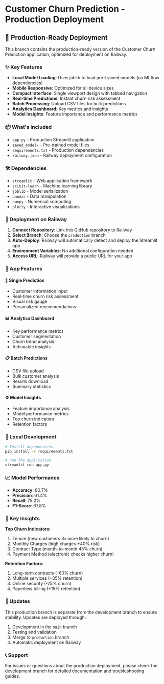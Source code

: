 # Customer Churn Prediction - Production Deployment

## 🚀 Production-Ready Deployment

This branch contains the production-ready version of the Customer Churn Prediction application, optimized for deployment on Railway.

### ✨ Key Features

- **Local Model Loading**: Uses joblib to load pre-trained models (no MLflow dependencies)
- **Mobile Responsive**: Optimized for all device sizes
- **Compact Interface**: Single viewport design with tabbed navigation
- **Real-time Predictions**: Instant churn risk assessment
- **Batch Processing**: Upload CSV files for bulk predictions
- **Analytics Dashboard**: Key metrics and insights
- **Model Insights**: Feature importance and performance metrics

### 📦 What's Included

- `app.py` - Production Streamlit application
- `saved_model/` - Pre-trained model files
- `requirements.txt` - Production dependencies
- `railway.json` - Railway deployment configuration

### 🛠️ Dependencies

- `streamlit` - Web application framework
- `scikit-learn` - Machine learning library
- `joblib` - Model serialization
- `pandas` - Data manipulation
- `numpy` - Numerical computing
- `plotly` - Interactive visualizations

### 🚀 Deployment on Railway

1. **Connect Repository**: Link this GitHub repository to Railway
2. **Select Branch**: Choose the `production` branch
3. **Auto-Deploy**: Railway will automatically detect and deploy the Streamlit app
4. **Environment Variables**: No additional configuration needed
5. **Access URL**: Railway will provide a public URL for your app

### 📱 App Features

#### 🔮 Single Prediction
- Customer information input
- Real-time churn risk assessment
- Visual risk gauge
- Personalized recommendations

#### 📊 Analytics Dashboard
- Key performance metrics
- Customer segmentation
- Churn trend analysis
- Actionable insights

#### 📋 Batch Predictions
- CSV file upload
- Bulk customer analysis
- Results download
- Summary statistics

#### ⚙️ Model Insights
- Feature importance analysis
- Model performance metrics
- Top churn indicators
- Retention factors

### 🔧 Local Development

```bash
# Install dependencies
pip install -r requirements.txt

# Run the application
streamlit run app.py
```

### 📈 Model Performance

- **Accuracy**: 80.7%
- **Precision**: 61.4%
- **Recall**: 75.2%
- **F1-Score**: 67.8%

### 🎯 Key Insights

**Top Churn Indicators:**
1. Tenure (new customers 3x more likely to churn)
2. Monthly Charges (high charges +40% risk)
3. Contract Type (month-to-month 45% churn)
4. Payment Method (electronic checks higher churn)

**Retention Factors:**
1. Long-term contracts (-60% churn)
2. Multiple services (+35% retention)
3. Online security (-25% churn)
4. Paperless billing (+15% retention)

### 🔄 Updates

This production branch is separate from the development branch to ensure stability. Updates are deployed through:

1. Development in the `main` branch
2. Testing and validation
3. Merge to `production` branch
4. Automatic deployment on Railway

### 📞 Support

For issues or questions about the production deployment, please check the development branch for detailed documentation and troubleshooting guides. 